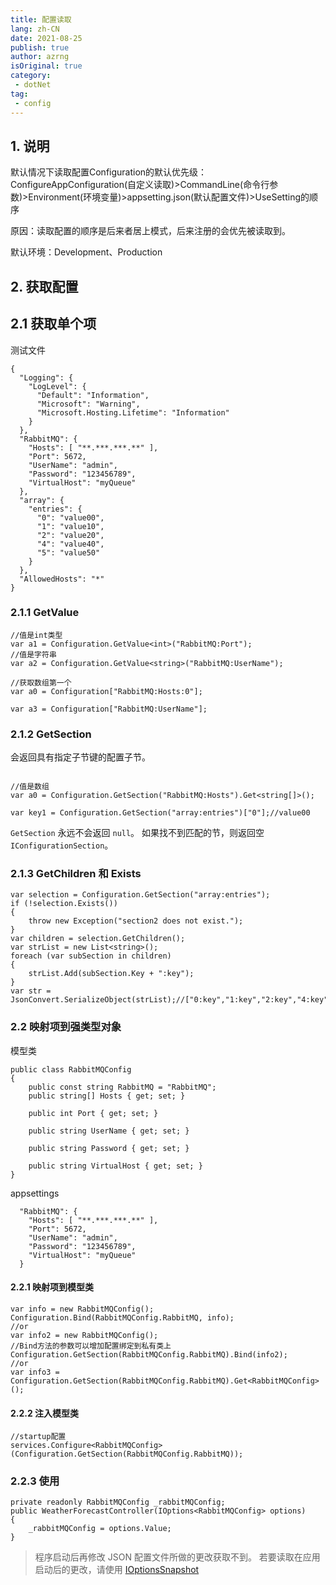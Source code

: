```yaml
---
title: 配置读取
lang: zh-CN
date: 2021-08-25
publish: true
author: azrng
isOriginal: true
category:
 - dotNet
tag:
 - config
---
```

## 1. 说明

默认情况下读取配置Configuration的默认优先级：ConfigureAppConfiguration(自定义读取)>CommandLine(命令行参数)>Environment(环境变量)>appsetting.json(默认配置文件)>UseSetting的顺序

原因：读取配置的顺序是后来者居上模式，后来注册的会优先被读取到。

默认环境：Development、Production

## 2. 获取配置

## 2.1 获取单个项

测试文件

```
{
  "Logging": {
    "LogLevel": {
      "Default": "Information",
      "Microsoft": "Warning",
      "Microsoft.Hosting.Lifetime": "Information"
    }
  },
  "RabbitMQ": {
    "Hosts": [ "**.***.***.**" ],
    "Port": 5672,
    "UserName": "admin",
    "Password": "123456789",
    "VirtualHost": "myQueue"
  },
  "array": {
    "entries": {
      "0": "value00",
      "1": "value10",
      "2": "value20",
      "4": "value40",
      "5": "value50"
    }
  },
  "AllowedHosts": "*"
}
```

### 2.1.1 GetValue

```
//值是int类型
var a1 = Configuration.GetValue<int>("RabbitMQ:Port");
//值是字符串
var a2 = Configuration.GetValue<string>("RabbitMQ:UserName");

//获取数组第一个
var a0 = Configuration["RabbitMQ:Hosts:0"];

var a3 = Configuration["RabbitMQ:UserName"];
```

### 2.1.2 GetSection

会返回具有指定子节键的配置子节。

```

//值是数组
var a0 = Configuration.GetSection("RabbitMQ:Hosts").Get<string[]>();

var key1 = Configuration.GetSection("array:entries")["0"];//value00
```

`GetSection` 永远不会返回 `null`。 如果找不到匹配的节，则返回空 `IConfigurationSection`。

### 2.1.3 GetChildren 和 Exists

```
var selection = Configuration.GetSection("array:entries");
if (!selection.Exists())
{
    throw new Exception("section2 does not exist.");
}
var children = selection.GetChildren();
var strList = new List<string>();
foreach (var subSection in children)
{
    strList.Add(subSection.Key + ":key");
}
var str = JsonConvert.SerializeObject(strList);//["0:key","1:key","2:key","4:key","5:key"]
```

### 2.2 映射项到强类型对象

模型类

```
public class RabbitMQConfig
{
    public const string RabbitMQ = "RabbitMQ";
    public string[] Hosts { get; set; }

    public int Port { get; set; }

    public string UserName { get; set; }

    public string Password { get; set; }

    public string VirtualHost { get; set; }
}
```

appsettings

```
  "RabbitMQ": {
    "Hosts": [ "**.***.***.**" ],
    "Port": 5672,
    "UserName": "admin",
    "Password": "123456789",
    "VirtualHost": "myQueue"
  }
```

#### 2.2.1 映射项到模型类

```
var info = new RabbitMQConfig();
Configuration.Bind(RabbitMQConfig.RabbitMQ, info);
//or
var info2 = new RabbitMQConfig();
//Bind方法的参数可以增加配置绑定到私有类上
Configuration.GetSection(RabbitMQConfig.RabbitMQ).Bind(info2);
//or
var info3 = Configuration.GetSection(RabbitMQConfig.RabbitMQ).Get<RabbitMQConfig>();
```

#### 2.2.2 注入模型类

```
//startup配置 
services.Configure<RabbitMQConfig>(Configuration.GetSection(RabbitMQConfig.RabbitMQ));
```

### 2.2.3 使用

```
private readonly RabbitMQConfig _rabbitMQConfig;
public WeatherForecastController(IOptions<RabbitMQConfig> options)
{
    _rabbitMQConfig = options.Value;
}
```

> 程序启动后再修改 JSON 配置文件所做的更改获取不到。 若要读取在应用启动后的更改，请使用 [IOptionsSnapshot](https://docs.microsoft.com/zh-cn/aspnet/core/fundamentals/configuration/options?view=aspnetcore-5.0#ios)

